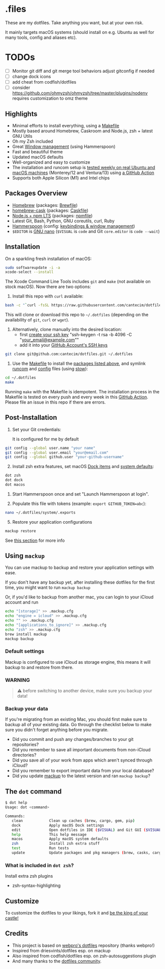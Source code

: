 # .files

These are my dotfiles. Take anything you want, but at your own risk.

It mainly targets macOS systems (should install on e.g. Ubuntu as well for many tools, config and aliases etc).

# TODOs
- [ ] Monitor git diff and git merge tool behaviors adjust gitconfig if needed
- [ ] change dock icons
- [ ] add cheat from codfish/dotfiles
- [ ] consider https://github.com/ohmyzsh/ohmyzsh/tree/master/plugins/nodenv requires customization to omz theme

## Highlights

- Minimal efforts to install everything, using a [Makefile](./Makefile)
- Mostly based around Homebrew, Caskroom and Node.js, zsh + latest GNU Utils
- Oh my Zsh included
- Great [Window management](./config/hammerspoon/README.md) (using Hammerspoon)
- Fast and beautiful theme
- Updated macOS defaults
- Well-organized and easy to customize
- The installation and runcom setup is
  [tested weekly on real Ubuntu and macOS machines](https://github.com/cantecim/dotfiles/actions)
  (Monterey/12 and Ventura/13) using [a GitHub Action](./.github/workflows/dotfiles-installation.yml)
- Supports both Apple Silicon (M1) and Intel chips

## Packages Overview

- [Homebrew](https://brew.sh) (packages: [Brewfile](./install/Brewfile))
- [homebrew-cask](https://github.com/Homebrew/homebrew-cask) (packages: [Caskfile](./install/Caskfile))
- [Node.js + npm LTS](https://nodejs.org/en/download/) (packages: [npmfile](./install/npmfile))
- Latest Git, Bash, Python, GNU coreutils, curl, Ruby
- [Hammerspoon](https://www.hammerspoon.org) (config: [keybindings & window management](./config/hammerspoon))
- `$EDITOR` is [GNU nano](https://www.nano-editor.org) (`$VISUAL` is `code` and Git `core.editor` is `code --wait`)

## Installation

On a sparkling fresh installation of macOS:

```bash
sudo softwareupdate -i -a
xcode-select --install
```

The Xcode Command Line Tools includes `git` and `make` (not available on stock macOS). Now there are two options:

1. Install this repo with `curl` available:

```bash
bash -c "`curl -fsSL https://raw.githubusercontent.com/cantecim/dotfiles/master/remote-install.sh`"
```

This will clone or download this repo to `~/.dotfiles` (depending on the availability of `git`, `curl` or `wget`).

1. Alternatively, clone manually into the desired location:
   - first [create your ssh key](https://docs.github.com/en/authentication/connecting-to-github-with-ssh/adding-a-new-ssh-key-to-your-github-account) "ssh-keygen -t rsa -b 4096 -C "your_email@example.com""
   - add it into your [GitHub Account's SSH keys](https://github.com/settings/keys)

```bash
git clone git@github.com:cantecim/dotfiles.git ~/.dotfiles
```

1. Use the [Makefile](./Makefile) to install the [packages listed above](#packages-overview), and symlink
   [runcom](./runcom) and [config](./config) files (using [stow](https://www.gnu.org/software/stow/)):

```bash
cd ~/.dotfiles
make
```

Running `make` with the Makefile is idempotent. The installation process in the Makefile is tested on every push and every week in this
[GitHub Action](https://github.com/cantecim/dotfiles/actions). Please file an issue in this repo if there are errors.

## Post-Installation

1. Set your Git credentials:

   It is configured for me by default

```sh
git config --global user.name "your name"
git config --global user.email "your@email.com"
git config --global github.user "your-github-username"
```

2. Install zsh extra features, set macOS [Dock items](./macos/dock.sh) and [system defaults](./macos/defaults.sh):

```sh
dot zsh
dot dock
dot macos
```

1. Start Hammerspoon once and set "Launch Hammerspoon at login".

2. Populate this file with tokens (example: `export GITHUB_TOKEN=abc`):

```sh
nano ~/.dotfiles/system/.exports
```

5. Restore your application configurations

```sh
mackup restore
```

See [this section](#using-mackup) for more info

## Using `mackup`

You can use mackup to backup and restore your application settings with ease.

If you don't have any backup yet, after installing these dotfiles for the first time, you might want to run `mackup backup`

Or, if you'd like to backup from another mac, you can login to your iCloud account and run

```sh
echo "[storage]" >> .mackup.cfg
echo "engine = icloud" >> .mackup.cfg
echo "" >> .mackup.cfg
echo "[applications_to_ignore]" >> .mackup.cfg
echo "zsh" >> .mackup.cfg
brew install mackup
mackup backup
```

### Default settings
Mackup is configured to use iCloud as storage engine, this means it will backup to and restore from there.

### WARNING
> ⚠️ before switching to another device, make sure you backup your data!

### Backup your data

If you're migrating from an existing Mac, you should first make sure to backup all of your existing data. Go through the checklist below to make sure you didn't forget anything before you migrate.

- Did you commit and push any changes/branches to your git repositories?
- Did you remember to save all important documents from non-iCloud directories?
- Did you save all of your work from apps which aren't synced through iCloud?
- Did you remember to export important data from your local database?
- Did you update [mackup](https://github.com/lra/mackup) to the latest version and ran `mackup backup`?

## The `dot` command

```sh
$ dot help
Usage: dot <command>

Commands:
   clean            Clean up caches (brew, cargo, gem, pip)
   dock             Apply macOS Dock settings
   edit             Open dotfiles in IDE ($VISUAL) and Git GUI ($VISUAL_GIT)
   help             This help message
   macos            Apply macOS system defaults
   zsh              Install zsh extra stuff
   test             Run tests
   update           Update packages and pkg managers (brew, casks, cargo, pip3, npm, gems, macOS)
```

### What is included in `dot zsh`?
Install extra zsh plugins

- zsh-syntax-highlighting

## Customize

To customize the dotfiles to your likings, fork it and [be the king of your castle!](https://www.webpro.nl/articles/getting-started-with-dotfiles)

## Credits

- This project is based on [webpro's dotfiles](https://github.com/webpro/dotfiles) repository (thanks webpro!)
- Inspired from driesvints/dotfiles esp. on mackup
- Also inspired from codfish/dotfiles esp. on zsh-autosuggestions plugin
- And many thanks to the [dotfiles community](https://dotfiles.github.io).
